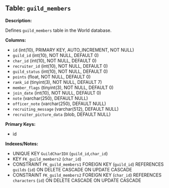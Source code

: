## Table: `guild_members`

**Description:**

Defines `guild_members` table in the World database.

**Columns:**
- `id` (int(10), PRIMARY KEY, AUTO_INCREMENT, NOT NULL)
- `guild_id` (int(10), NOT NULL, DEFAULT 0)
- `char_id` (int(10), NOT NULL, DEFAULT 0)
- `recruiter_id` (int(10), NOT NULL, DEFAULT 0)
- `guild_status` (int(10), NOT NULL, DEFAULT 0)
- `points` (float, NOT NULL, DEFAULT 0)
- `rank_id` (tinyint(3), NOT NULL, DEFAULT 7)
- `member_flags` (tinyint(3), NOT NULL, DEFAULT 0)
- `join_date` (int(10), NOT NULL, DEFAULT 0)
- `note` (varchar(250), DEFAULT NULL)
- `officer_note` (varchar(250), DEFAULT NULL)
- `recruiting_message` (varchar(512), DEFAULT NULL)
- `recruiter_picture_data` (blob, DEFAULT NULL)

**Primary Keys:**
- id

**Indexes/Notes:**
- UNIQUE KEY `GuildCharIDX` (`guild_id`,`char_id`)
- KEY `FK_guild_members2` (`char_id`)
- CONSTRAINT `FK_guild_members1` FOREIGN KEY (`guild_id`) REFERENCES `guilds` (`id`) ON DELETE CASCADE ON UPDATE CASCADE
- CONSTRAINT `FK_guild_members2` FOREIGN KEY (`char_id`) REFERENCES `characters` (`id`) ON DELETE CASCADE ON UPDATE CASCADE